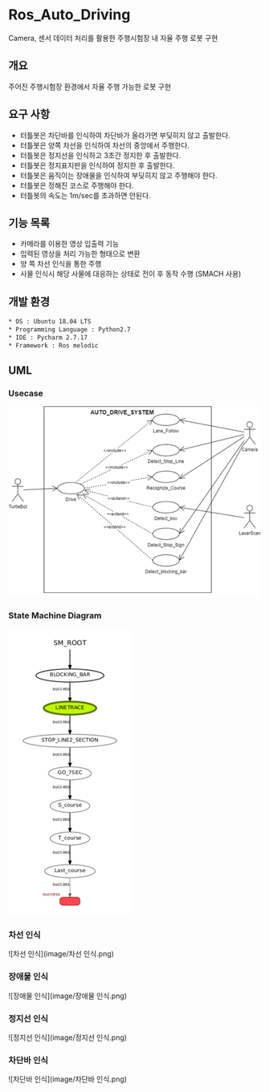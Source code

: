 # Ros_Auto_Driving
Camera, 센서 데이터 처리를 활용한 주행시험장 내 자율 주행 로봇 구현

## 개요
주어진 주행시험장 환경에서 자율 주행 가능한 로봇 구현

## 요구 사항
- 터틀봇은 차단바를 인식하여 차단바가 올라가면 부딪히지 않고 출발한다.
- 터틀봇은 양쪽 차선을 인식하여 차선의 중앙에서 주행한다.
- 터틀봇은 정지선을 인식하고 3초간 정지한 후 출발한다.
- 터틀봇은 정지표지판을 인식하여 정지한 후 출발한다.
- 터틀봇은 움직이는 장애물을 인식하여 부딪히지 않고 주행해야 한다.
- 터틀봇은 정해진 코스로 주행해야 한다.
- 터틀봇의 속도는 1m/sec를 초과하면 안된다.

## 기능 목록
- 카메라를 이용한 영상 입출력 기능
- 입력된 영상을 처리 가능한 형태으로 변환
- 양 쪽 차선 인식을 통한 주행
- 사물 인식시 해당 사물에 대응하는 상태로 전이 후 동작 수행 (SMACH 사용)

## 개발 환경
```
* OS : Ubuntu 18.04 LTS
* Programming Language : Python2.7
* IDE : Pycharm 2.7.17
* Framework : Ros melodic
```

## UML
### Usecase
![Usecase](image/uml.png)

### State Machine Diagram
![State Machine Diagram](image/StateMachine.png)

### 차선 인식
![차선 인식](image/차선 인식.png)

### 장애물 인식
![장애물 인식](image/장애물 인식.png)

### 정지선 인식
![정지선 인식](image/정지선 인식.png)

### 차단바 인식
![차단바 인식](image/차단바 인식.png)
